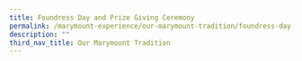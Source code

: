 ```yaml
---
title: Foundress Day and Prize Giving Ceremony
permalink: /marymount-experience/our-marymount-tradition/foundress-day-and-prize-giving-ceremony/
description: ""
third_nav_title: Our Marymount Tradition
---
```

